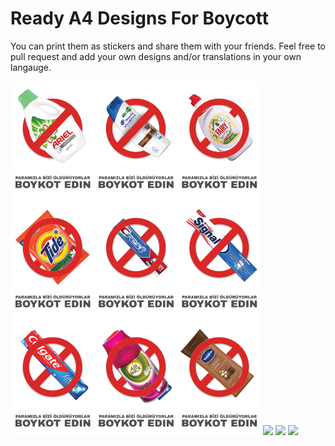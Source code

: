 # Ready A4 Designs For Boycott

You can print them as stickers and share them with your friends. Feel free to pull request and add your own designs and/or translations in your own langauge.

<img src="pngs/cleaners_1_tr.png" width = "400px" />
<img src="pngs/food_1_tr.png" width = "400px" />
<img src="pngs/drinks_1_tr.png" width = "400px" />
<img src="pngs/snacks_1_tr.png" width = "400px" />


